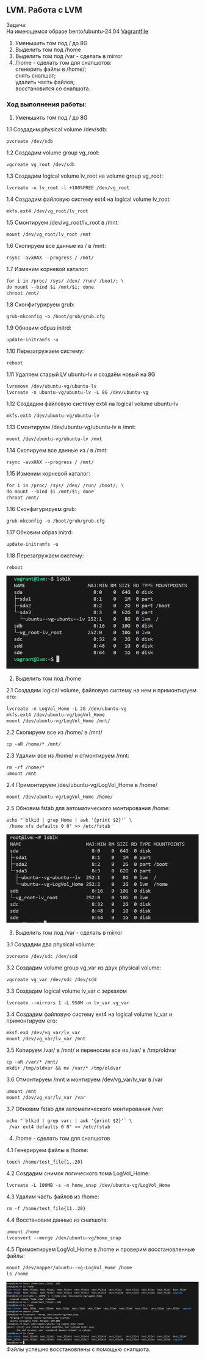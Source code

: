 ## LVM. Работа с LVM
Задача:  
На имеющемся образе bento/ubuntu-24.04 [Vagrantfile](Vagrantfile)
1. Уменьшить том под / до 8G
2. Выделить том под /home
3. Выделить том под /var - сделать в mirror
4. /home - сделать том для снапшотов:  
        сгенерить файлы в /home/;  
        снять снапшот;  
        удалить часть файлов;  
        восстановится со снапшота.

### Ход выполнения работы:
1. Уменьшить том под / до 8G

1.1 Создадим physical volume /dev/sdb:
```
pvcreate /dev/sdb
```
1.2 Создадим volume group vg_root:
```
vgcreate vg_root /dev/sdb
```
1.3 Создадим logical volume lv_root на volume group vg_root:
```
lvcreate -n lv_root -l +100%FREE /dev/vg_root
```
1.4 Создадим файловую систему ext4 на logical volume lv_root:
```
mkfs.ext4 /dev/vg_root/lv_root
```
1.5 Смонтируем /dev/vg_root/lv_root в /mnt:
```
mount /dev/vg_root/lv_root /mnt
```
1.6 Скопируем все данные из / в /mnt:
```
rsync -avxHAX --progress / /mnt/
```
1.7 Изменим корневой каталог:
```
for i in /proc/ /sys/ /dev/ /run/ /boot/; \
do mount --bind $i /mnt/$i; done
chroot /mnt/
```
1.8 Сконфигурируем grub:
```
grub-mkconfig -o /boot/grub/grub.cfg
```
1.9 Обновим образ initrd:
```
update-initramfs -u
```
1.10 Перезагружаем систему:
```
reboot
```
1.11 Удаляем старый LV ubuntu-lv и создаём новый на 8G
```
lvremove /dev/ubuntu-vg/ubuntu-lv
lvcreate -n ubuntu-vg/ubuntu-lv -L 8G /dev/ubuntu-vg
```
1.12 Создадим файловую систему ext4 на logical volume ubuntu-lv
```
mkfs.ext4 /dev/ubuntu-vg/ubuntu-lv
```
1.13 Смонтируем /dev/ubuntu-vg/ubuntu-lv в /mnt:
```
mount /dev/ubuntu-vg/ubuntu-lv /mnt
```
1.14  Скопируем все данные из / в /mnt:
```
rsync -avxHAX --progress / /mnt/
```
1.15 Изменим корневой каталог:
```
for i in /proc/ /sys/ /dev/ /run/ /boot/; \
do mount --bind $i /mnt/$i; done
chroot /mnt/
```
1.16 Сконфигурируем grub:
```
grub-mkconfig -o /boot/grub/grub.cfg
```
1.17 Обновим образ initrd:
```
update-initramfs -u
```
1.18 Перезагружаем систему:
```
reboot
```
![](screen01.PNG)  

2. Выделить том под /home
 
2.1 Создадим logical volume, файловую систему на нем и примонтируем его:
```
lvcreate -n LogVol_Home -L 2G /dev/ubuntu-vg
mkfs.ext4 /dev/ubuntu-vg/LogVol_Home
mount /dev/ubuntu-vg/LogVol_Home /mnt/
```
2.2 Скопируем все из /home/ в /mnt/
```
cp -aR /home/* /mnt/
```
2.3 Удалим все из /home/ и отмонтируем /mnt:
```
rm -rf /home/*
umount /mnt
```
2.4 Примонтируем /dev/ubuntu-vg/LogVol_Home в /home/
```
mount /dev/ubuntu-vg/LogVol_Home /home/
```
2.5 Обновим fstab для автоматического монтирования /home:
```
echo "`blkid | grep Home | awk '{print $2}'` \
 /home xfs defaults 0 0" >> /etc/fstab
```
![](screen02.PNG)  

3. Выделить том под /var - сделать в mirror  

3.1 Создадим два physical volume:
```
pvcreate /dev/sdc /dev/sdd
```
3.2 Создадим volume group vg_var из двух physical volume:
```
vgcreate vg_var /dev/sdc /dev/sdd
```
3.3 Создадим logical volume lv_var c зеркалом
```
lvcreate --mirrors 1 -L 950M -n lv_var vg_var
```
3.4 Создадим файловую систему ext4 на logical volume lv_var и примонтируем его:
```
mksf.ex4 /dev/vg_var/lv_var
mount /dev/vg_var/lv_var /mnt
```
3.5 Копируем /var/ в /mnt/ и переносим все из /var/ в /tmp/oldvar
```
cp -aR /var/* /mnt/
mkdir /tmp/oldvar && mv /var/* /tmp/oldvar
```
3.6 Отмонтируем /mnt и монтируем /dev/vg_var/lv_var в /var
```
umount /mnt
mount /dev/vg_var/lv_var /var
```
3.7 Обновим fstab для автоматического монтирования /var:
```
echo "`blkid | grep var: | awk '{print $2}'` \
 /var ext4 defaults 0 0" >> /etc/fstab
```

4. /home - сделать том для снапшотов
   
4.1 Генерируем файлы в /home:
```
touch /home/test_file{1..20}
```
4.2 Создадим снимок логического тома LogVol_Home:
```
lvcreate -L 100MB -s -n home_snap /dev/ubuntu-vg/LogVol_Home
```
4.3 Удалим часть файлов из /home:
```
rm -f /home/test_file{11..20}
```
4.4 Восстановим данные из снапшота:
```
umount /home
lvconvert --merge /dev/ubuntu-vg/home_snap
```
4.5 Примонтируем LogVol_Home в /home и проверим восстановленные файлы:
```
mount /dev/mapper/ubuntu--vg-LogVol_Home /home
ls /home
```
![](screen03.PNG)
Файлы успешно восстановлены с помощью снапшота.
